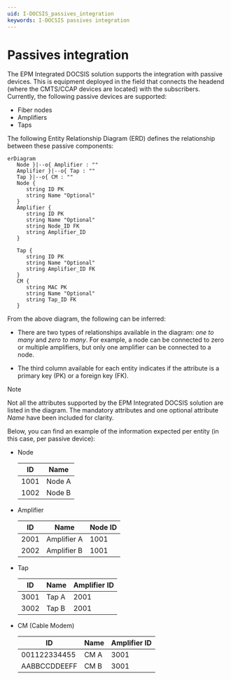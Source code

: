 ```yaml
---
uid: I-DOCSIS_passives_integration
keywords: I-DOCSIS passives integration
---
```


# Passives integration

The EPM Integrated DOCSIS solution supports the integration with passive devices. This is equipment deployed in the field that connects the headend (where the CMTS/CCAP devices are located) with the subscribers. Currently, the following passive devices are supported:

- Fiber nodes
- Amplifiers
- Taps

The following Entity Relationship Diagram (ERD) defines the relationship between these passive components:

```mermaid
erDiagram
   Node }|--o{ Amplifier : ""
   Amplifier }|--o{ Tap : ""
   Tap }|--o{ CM : ""
   Node {
      string ID PK
      string Name "Optional"
   }
   Amplifier {
      string ID PK
      string Name "Optional"
      string Node_ID FK
      string Amplifier_ID
   }
   
   Tap {
      string ID PK
      string Name "Optional"
      string Amplifier_ID FK
   }
   CM {
      string MAC PK
      string Name "Optional"
      string Tap_ID FK
   }
```

From the above diagram, the following can be inferred:

- There are two types of relationships available in the diagram: *one to many* and *zero to many*. For example, a node can be connected to zero or multiple amplifiers, but only one amplifier can be connected to a node.

- The third column available for each entity indicates if the attribute is a primary key (PK) or a foreign key (FK).

> [!NOTE]
> Not all the attributes supported by the EPM Integrated DOCSIS solution are listed in the diagram. The mandatory attributes and one optional attribute *Name* have been included for clarity.

Below, you can find an example of the information expected per entity (in this case, per passive device):

- Node

  | ID   | Name   |
  |------|--------|
  | 1001 | Node A |
  | 1002 | Node B |

- Amplifier

  | ID   | Name        | Node ID |
  |------|-------------|---------|
  | 2001 | Amplifier A | 1001    |
  | 2002 | Amplifier B | 1001    |

- Tap

  | ID   | Name  | Amplifier ID |
  |------|-------|--------------|
  | 3001 | Tap A | 2001         |
  | 3002 | Tap B | 2001         |

- CM (Cable Modem)

  | ID           | Name | Amplifier ID |
  |--------------|------|--------------|
  | 001122334455 | CM A | 3001         |
  | AABBCCDDEEFF | CM B | 3001         |
